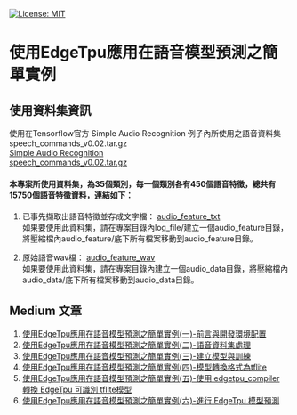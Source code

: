 [![License: MIT](https://img.shields.io/badge/License-MIT-red.svg)](https://opensource.org/licenses/MIT)

# 使用EdgeTpu應用在語音模型預測之簡單實例

使用資料集資訊
--
使用在Tensorflow官方 Simple Audio Recognition 例子內所使用之語音資料集speech_commands_v0.02.tar.gz<br/>
[Simple Audio Recognition](https://www.tensorflow.org/tutorials/sequences/audio_recognition)<br/>
[speech_commands_v0.02.tar.gz](https://storage.cloud.google.com/download.tensorflow.org/data/speech_commands_v0.02.tar.gz)<br/>
<p></p>

#### 本專案所使用資料集，為35個類別，每一個類別各有450個語音特徵，總共有15750個語音特徵資料，連結如下：<br/>
1. 已事先擷取出語音特徵並存成文字檔：
[audio_feature_txt](https://drive.google.com/open?id=11X-vlDNjCH4t98fRs5reBuSXolAUeh7b)<br/>
如果要使用此資料集，請在專案目錄內log_file/建立一個audio_feature目錄，將壓縮檔內audio_feature/底下所有檔案移動到audio_feature目錄。

2.  原始語音wav檔：
[audio_feature_wav](https://drive.google.com/open?id=1xnBpX8WsJtV2hbcY90O0Pw17sXZmpi80)<br/>
如果要使用此資料集，請在專案目錄內建立一個audio_data目錄，將壓縮檔內audio_data/底下所有檔案移動到audio_data目錄。


Medium 文章
--
1. [使用EdgeTpu應用在語音模型預測之簡單實例(一)-前言與開發環境配置](https://medium.com/@s123600g/%E4%BD%BF%E7%94%A8edgetpu%E6%87%89%E7%94%A8%E5%9C%A8%E8%AA%9E%E9%9F%B3%E6%A8%A1%E5%9E%8B%E9%A0%90%E6%B8%AC%E4%B9%8B%E7%B0%A1%E5%96%AE%E5%AF%A6%E4%BE%8B-%E4%B8%80-%E5%89%8D%E8%A8%80%E8%88%87%E9%96%8B%E7%99%BC%E7%92%B0%E5%A2%83%E9%85%8D%E7%BD%AE-d8720eb0d970)<br/>
2. [使用EdgeTpu應用在語音模型預測之簡單實例(二)-語音資料集處理]()<br/>
3. [使用EdgeTpu應用在語音模型預測之簡單實例(三)-建立模型與訓練]()<br/>
4. [使用EdgeTpu應用在語音模型預測之簡單實例(四)-模型轉換格式為tflite]()<br/>
5. [使用EdgeTpu應用在語音模型預測之簡單實例(五)-使用 edgetpu_compiler 轉換 EdgeTpu 可識別 tflite模型]()<br/>
6. [使用EdgeTpu應用在語音模型預測之簡單實例(六)-進行 EdgeTpu 模型預測]()<br/>
